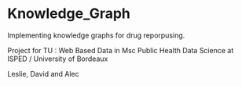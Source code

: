 # Knowledge_Graph
Implementing knowledge graphs for drug reporpusing. 

Project for TU : Web Based Data in Msc Public Health Data Science at ISPED / University of Bordeaux 

Leslie, David and Alec
